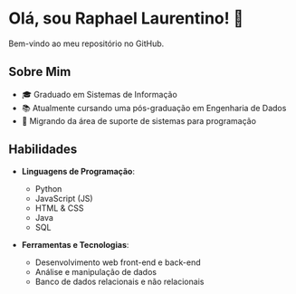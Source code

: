 # Olá, sou Raphael Laurentino! 👋

Bem-vindo ao meu repositório no GitHub.

## Sobre Mim

- 🎓 Graduado em Sistemas de Informação
- 📚 Atualmente cursando uma pós-graduação em Engenharia de Dados
- 💼 Migrando da área de suporte de sistemas para programação

## Habilidades

- **Linguagens de Programação**:
  - Python
  - JavaScript (JS)
  - HTML & CSS
  - Java
  - SQL

- **Ferramentas e Tecnologias**:
  - Desenvolvimento web front-end e back-end
  - Análise e manipulação de dados
  - Banco de dados relacionais e não relacionais

